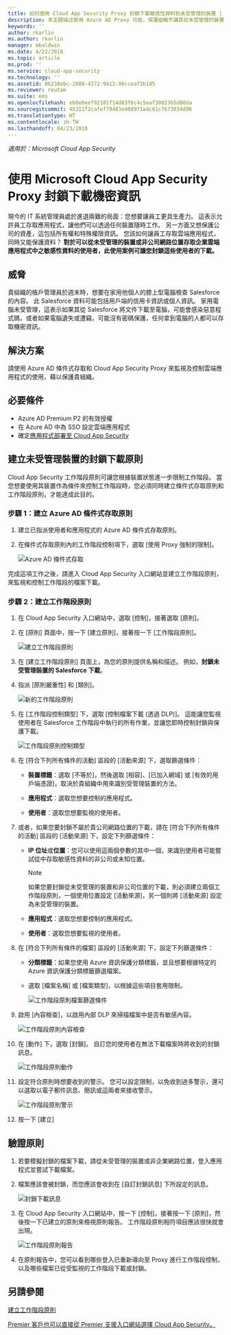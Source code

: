 ```yaml
---
title: 如何使用 Cloud App Security Proxy 封鎖下載敏感性資料到未受管理的裝置 | Microsoft Docs
description: 本主題描述使用 Azure AD Proxy 功能，保護組織不讓其從未受管理的裝置下載敏感性資料的案例。
keywords: ''
author: rkarlin
ms.author: rkarlin
manager: mbaldwin
ms.date: 4/22/2018
ms.topic: article
ms.prod: ''
ms.service: cloud-app-security
ms.technology: ''
ms.assetid: 06238ebc-2088-4372-9412-96cceaf3b145
ms.reviewer: reutam
ms.suite: ems
ms.openlocfilehash: eb0e0eef92181f14d83f6c4c5eaf30023b5d80da
ms.sourcegitcommit: 45311f2cafef79483e40d971a4c61c7673834d96
ms.translationtype: HT
ms.contentlocale: zh-TW
ms.lasthandoff: 04/23/2018
---
```

*適用於：Microsoft Cloud App Security*


# <a name="blocking-downloads-of-sensitive-information-using-the-microsoft-cloud-app-security-proxy"></a>使用 Microsoft Cloud App Security Proxy 封鎖下載機密資訊


現今的 IT 系統管理員處於進退兩難的局面：您想要讓員工更具生產力。 這表示允許員工存取應用程式，讓他們可以透過任何裝置隨時工作。 另一方面又想保護公司的資產，這包括所有權和特殊權限資訊。 您該如何讓員工存取雲端應用程式，同時又能保護資料？ **對於可以從未受管理的裝置或非公司網路位置存取企業雲端應用程式中之敏感性資料的使用者，此使用案例可讓您封鎖這些使用者的下載。**


## <a name="the-threat"></a>威脅
貴組織的帳戶管理員於週末時，想要在家用他個人的膝上型電腦檢查 Salesforce 的內容。 此 Salesforce 資料可能包括用戶端的信用卡資訊或個人資訊。 家用電腦未受管理，這表示如果其從 Salesforce 將文件下載至電腦，可能會感染惡意程式碼，或者如果電腦遺失或遭竊，可能沒有密碼保護，任何拿到電腦的人都可以存取機密資訊。 

## <a name="the-solution"></a>解決方案
請使用 Azure AD 條件式存取和 Cloud App Security Proxy 來監視及控制雲端應用程式的使用，藉以保護貴組織。  

## <a name="prerequisites"></a>必要條件

- Azure AD Premium P2 的有效授權
- 在 Azure AD 中為 SSO 設定雲端應用程式  
- 確定[應用程式部署至 Cloud App Security](proxy-deployment-aad.md)

## <a name="create-a-block-download-policy-for-unmanaged-devices"></a>建立未受管理裝置的封鎖下載原則  

Cloud App Security 工作階段原則可讓您根據裝置狀態進一步限制工作階段。 當您想要使用其裝置作為條件來控制工作階段時，您必須同時建立條件式存取原則和工作階段原則，才能達成此目的。  

### <a name="step-1-create-an-azure-ad-conditional-access-policy"></a>步驟 1：建立 Azure AD 條件式存取原則

1. 建立已指派使用者和應用程式的 Azure AD 條件式存取原則。
2. 在條件式存取原則內的工作階段控制項下，選取 [使用 Proxy 強制的限制]。   

   ![Azure AD 條件式存取](./media/proxy-deploy-restrictions-aad.png)

完成這項工作之後，請進入 Cloud App Security 入口網站並建立工作階段原則，來監視和控制工作階段的檔案下載。

### <a name="step-2-create-a-session-policy"></a>步驟 2：建立工作階段原則

1. 在 Cloud App Security 入口網站中，選取 [控制]，接著選取 [原則]。 

2. 在 [原則] 頁面中，按一下 [建立原則]，接著按一下 [工作階段原則]。
 
   ![建立工作階段原則](./media/create-session-policy.png)

3. 在 [建立工作階段原則] 頁面上，為您的原則提供名稱和描述。 例如，**封鎖未受管理裝置的 Salesforce 下載**。

4. 指派 [原則嚴重性] 和 [類別]。

   ![新的工作階段原則](./media/new-session-policy.png)

5. 在 [工作階段控制類型] 下，選取 [控制檔案下載 (透過 DLP)]。 這能讓您監視使用者在 Salesforce 工作階段中執行的所有作業，並讓您即時控制封鎖與保護下載。

   ![工作階段原則控制類型](./media/session-policy-control-type.png)

6. 在 [符合下列所有條件的活動]  區段的 [活動來源] 下，選取篩選條件： 
    
   - **裝置標籤**：選取 [不等於]，然後選取 [相容]、[已加入網域] 或 [有效的用戶端憑證]，取決於貴組織中用來識別受管理裝置的方法。 
    
   - **應用程式**：選取您想要控制的應用程式。  

   - **使用者**：選取您想要監視的使用者。  
    
7. 或者，如果您要封鎖不屬於貴公司網路位置的下載，請在 [符合下列所有條件的活動] 區段的 [活動來源] 下，設定下列篩選條件： 

   - **IP 位址**或**位置**：您可以使用這兩個參數的其中一個，來識別使用者可能嘗試從中存取敏感性資料的非公司或未知位置。

     > [!NOTE]
     > 如果您要封鎖從未受管理的裝置和非公司位置的下載，則必須建立兩個工作階段原則，一個使用位置設定 [活動來源]，另一個則將 [活動來源] 設定為未受管理的裝置。
 
   - **應用程式**：選取您想要控制的應用程式。    
   
   - **使用者**：選取您想要監視的使用者。  

8. 在 [符合下列所有條件的檔案]  區段的 [活動來源] 下，設定下列篩選條件： 
   
   - **分類標籤**：如果您使用 Azure 資訊保護分類標籤，並且想要根據特定的 Azure 資訊保護分類標籤篩選檔案。
   
   - 選取 [檔案名稱] 或 [檔案類型]，以根據這些項目套用限制。
 
     ![工作階段原則檔案篩選條件](./media/session-policy-file-filters.png)

9. 啟用 [內容檢查]，以啟用內部 DLP 來掃描檔案中是否有敏感內容。 

   ![工作階段原則內容檢查](./media/session-policy-content-inspection.png)

10. 在 [動作] 下，選取 [封鎖]。 自訂您的使用者在無法下載檔案時將收到的封鎖訊息。  

    ![工作階段原則動作](./media/session-policy-actions.png)

11. 設定符合原則時想要收到的警示。 您可以設定限制，以免收到過多警示，還可以選取以電子郵件訊息、簡訊或這兩者來接收警示。

    ![工作階段原則警示](./media/session-policy-alert.png)


12. 按一下 [建立]  
 

## <a name="validate-your-policy"></a>驗證原則 

1. 若要模擬封鎖的檔案下載，請從未受管理的裝置或非企業網路位置，登入應用程式並嘗試下載檔案。 

2. 檔案應該會被封鎖，而您應該會收到在 [自訂封鎖訊息] 下所設定的訊息。 

   ![封鎖下載訊息](./media/block-download-message.png)

3. 在 Cloud App Security 入口網站中，按一下 [控制]，接著按一下 [原則]，然後按一下已建立的原則來檢視原則報告。 工作階段原則相符項目應該很快就會出現。 
 
   ![工作階段原則報告](./media/session-policy-report.png)

4. 在原則報告中，您可以看到哪些登入已重新導向至 Proxy 進行工作階段控制，以及哪些檔案已從受監視的工作階段下載或封鎖。




## <a name="see-also"></a>另請參閱  
[建立工作階段原則](session-policy-aad.md)   

[Premier 客戶也可以直接從 Premier 支援入口網站選擇 Cloud App Security。](https://premier.microsoft.com/)  
  
  